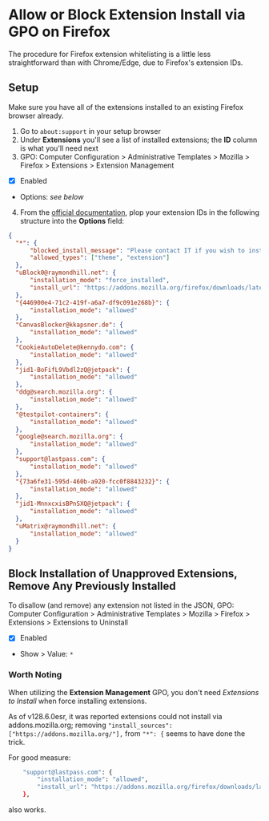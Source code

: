 # Allow or Block Extension Install via GPO on Firefox
The procedure for Firefox extension whitelisting is a little less straightforward than with Chrome/Edge, due to Firefox's extension IDs.

## Setup
Make sure you have all of the extensions installed to an existing Firefox browser already.
1. Go to `about:support` in your setup browser
2. Under **Extensions** you'll see a list of installed extensions; the **ID** column is what you'll need next
3. GPO: Computer Configuration > Administrative Templates > Mozilla > Firefox > Extensions > Extension Management
  - [x] Enabled
  - Options: *see below*
4. From the [official documentation](https://github.com/mozilla/policy-templates/blob/master/docs/index.md), plop your extension IDs in the following structure into the **Options** field:
  ```json
  {
  	"*": {
  		"blocked_install_message": "Please contact IT if you wish to install this addon",
  		"allowed_types": ["theme", "extension"]
  	},
  	"uBlock0@raymondhill.net": {
  		"installation_mode": "force_installed",
  		"install_url": "https://addons.mozilla.org/firefox/downloads/latest/ublock-origin/latest.xpi"
  	},
  	"{446900e4-71c2-419f-a6a7-df9c091e268b}": {
  		"installation_mode": "allowed"
  	},
  	"CanvasBlocker@kkapsner.de": {
  		"installation_mode": "allowed"
  	},
  	"CookieAutoDelete@kennydo.com": {
  		"installation_mode": "allowed"
  	},
  	"jid1-BoFifL9Vbdl2zQ@jetpack": {
  		"installation_mode": "allowed"
  	},
  	"ddg@search.mozilla.org": {
  		"installation_mode": "allowed"
  	},
  	"@testpilot-containers": {
  		"installation_mode": "allowed"
  	},
  	"google@search.mozilla.org": {
  		"installation_mode": "allowed"
  	},
  	"support@lastpass.com": {
  		"installation_mode": "allowed"
  	},
  	"{73a6fe31-595d-460b-a920-fcc0f8843232}": {
  		"installation_mode": "allowed"
  	},
  	"jid1-MnnxcxisBPnSXQ@jetpack": {
  		"installation_mode": "allowed"
  	},
  	"uMatrix@raymondhill.net": {
  		"installation_mode": "allowed"
  	}
  }
  ```
  
## Block Installation of Unapproved Extensions, Remove Any Previously Installed
To disallow (and remove) any extension not listed in the JSON, GPO: Computer Configuration > Administrative Templates > Mozilla > Firefox > Extensions > Extensions to Uninstall
  - [x] Enabled
  - Show > Value: `*`

### Worth Noting
When utilizing the **Extension Management** GPO, you don't need *Extensions to Install* when force installing extensions.

As of v128.6.0esr, it was reported extensions could not install via addons.mozilla.org; removing `"install_sources": ["https://addons.mozilla.org/"],` from `"*": {` seems to have done the trick.

For good measure:

```bash
	"support@lastpass.com": {
		"installation_mode": "allowed",
		"install_url": "https://addons.mozilla.org/firefox/downloads/latest/lastpass-password-manager/latest.xpi"
	},
```
also works.